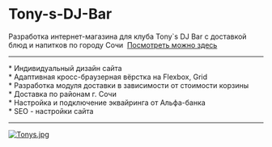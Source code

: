 # Tony-s-DJ-Bar
Разработка интернет-магазина для клуба Tony`s DJ Bar с доставкой блюд и напитков по городу Сочи&nbsp;&nbsp;<a href="https://tonysdjbar.ru/" target="_blank">Посмотреть можно здесь</a>
<hr>
* Индивидуальный дизайн сайта<br>
* Адаптивная кросс-браузерная вёрстка на Flexbox, Grid<br>
* Разработка модуля доставки в зависимости от стоимости корзины<br>
* Доставка по районам г. Сочи<br>
* Настройка и подключение эквайринга от Альфа-банка<br>
* SEO - настройки сайта<br>
<hr>

[![Tonys.jpg](https://i.postimg.cc/NMty4zgz/Tonys.jpg)](https://postimg.cc/KK9vcQ3P)
